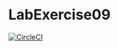# LabExercise09

[![CircleCI](https://circleci.com/gh/thornystefans/LabExercise09/tree/master.svg?style=svg)](https://circleci.com/gh/thornystefans/LabExercise09/tree/master)
